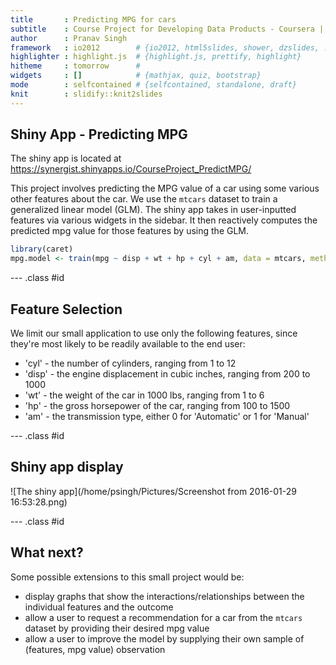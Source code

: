 ```yaml
---
title       : Predicting MPG for cars
subtitle    : Course Project for Developing Data Products - Coursera | JHU
author      : Pranav Singh
framework   : io2012        # {io2012, html5slides, shower, dzslides, ...}
highlighter : highlight.js  # {highlight.js, prettify, highlight}
hitheme     : tomorrow      # 
widgets     : []            # {mathjax, quiz, bootstrap}
mode        : selfcontained # {selfcontained, standalone, draft}
knit        : slidify::knit2slides
---
```


## Shiny App - Predicting MPG

The shiny app is located at https://synergist.shinyapps.io/CourseProject_PredictMPG/

This project involves predicting the MPG value of a car using some various other features about the car. We use the `mtcars` dataset to train a generalized linear model (GLM). The shiny app takes in user-inputted features via various widgets in the sidebar. It then reactively computes the predicted mpg value for those features by using the GLM. 


```r
library(caret)
mpg.model <- train(mpg ~ disp + wt + hp + cyl + am, data = mtcars, method='glm')
```

--- .class #id 
## Feature Selection

We limit our small application to use only the following features, since they're most likely to be readily available to the end user:

* 'cyl' - the number of cylinders, ranging from 1 to 12
* 'disp' - the engine displacement in cubic inches, ranging from 200 to 1000
* 'wt' - the weight of the car in 1000 lbs, ranging from 1 to 6
* 'hp' - the gross horsepower of the car, ranging from 100 to 1500 
* 'am' - the transmission type, either 0 for 'Automatic' or 1 for 'Manual'

--- .class #id
## Shiny app display
![The shiny app](/home/psingh/Pictures/Screenshot from 2016-01-29 16:53:28.png)

--- .class #id
## What next?

Some possible extensions to this small project would be:
* display graphs that show the interactions/relationships between the individual features and the outcome
* allow a user to request a recommendation for a car from the `mtcars` dataset by providing their desired mpg value
* allow a user to improve the model by supplying their own sample of (features, mpg value) observation

